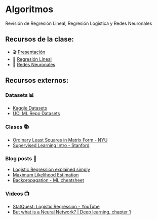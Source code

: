 # Algoritmos

Revisión de Regresión Lineal, Regresión Logística y Redes Neuronales

## Recursos de la clase:

- :clapper: [Presentación](https://docs.google.com/presentation/d/e/2PACX-1vQLz8Diqq2u8K9ffhiHAawUx8w0oBtWR47-z2QTV55trY4-KHY1FX4_YP6YAp3MQE0EFrrIFJw8c1dW/pub?start=false&loop=false&delayms=30000&slide=id.g8c1d7a0b92_0_131)
- :notebook: [Regresión Lineal](https://colab.research.google.com/drive/1TX80N1eaz2J2eKr1thIXUFtFvSRIOc2Y?usp=sharing)
- :notebook: [Redes Neuronales](https://colab.research.google.com/drive/1czI66gnRU-PGvGwORpAclZgmyxODOBwX?usp=sharing)

## Recursos externos:

### Datasets :bar_chart:

- [Kaggle Datasets](https://www.kaggle.com/datasets)
- [UCI ML Repo Datasets](https://archive.ics.uci.edu/ml/datasets.php)

### Clases :books:

- [Ordinary Least Squares in Matrix Form - NYU](https://web.stanford.edu/~mrosenfe/soc_meth_proj3/matrix_OLS_NYU_notes.pdf)
- [Supervised Learning Intro - Stanford](http://cs229.stanford.edu/notes/cs229-notes1.pdf)

### Blog posts :newspaper:

- [Logistic Regression explained simply](https://towardsdatascience.com/logistic-regression-explained-9ee73cede081)
- [Maximum Likelihood Estimation](https://towardsdatascience.com/maximum-likelihood-estimation-how-it-works-and-implementing-in-python-b0eb2efb360f)
- [Backpropagation - ML cheatsheet](https://ml-cheatsheet.readthedocs.io/en/latest/backpropagation.html)

### Videos :tv:

- [StatQuest: Logistic Regression - YouTube](https://www.youtube.com/watch?v=yIYKR4sgzI8)
- [But what is a Neural Network? | Deep learning, chapter 1](https://www.youtube.com/watch?v=aircAruvnKk)
